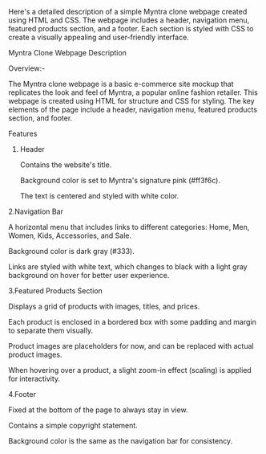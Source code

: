Here's a detailed description of a simple Myntra clone webpage created using HTML and CSS. The webpage includes a header, navigation menu, featured products section, and a footer. Each section is styled with CSS to create a visually appealing and user-friendly interface.

Myntra Clone Webpage Description

Overview:-

The Myntra clone webpage is a basic e-commerce site mockup that replicates the look and feel of Myntra, a popular online fashion retailer. This webpage is created using HTML for structure and CSS for styling. The key elements of the page include a header, navigation menu, featured products section, and footer.

Features

1. Header

   Contains the website's title.
   
   Background color is set to Myntra's signature pink (#ff3f6c).
   
   The text is centered and styled with white color.
   
2.Navigation Bar

   A horizontal menu that includes links to different categories: Home, Men, Women, Kids, Accessories, and Sale.
   
   Background color is dark gray (#333).
   
   Links are styled with white text, which changes to black with a light gray background on hover for better user experience.
   
   
3.Featured Products Section

   Displays a grid of products with images, titles, and prices.
   
   Each product is enclosed in a bordered box with some padding and margin to separate them visually.
   
   Product images are placeholders for now, and can be replaced with actual product images.
   
   When hovering over a product, a slight zoom-in effect (scaling) is applied for interactivity.
   
   
4.Footer

   Fixed at the bottom of the page to always stay in view.
   
   Contains a simple copyright statement.
   
   Background color is the same as the navigation bar for consistency.
   
